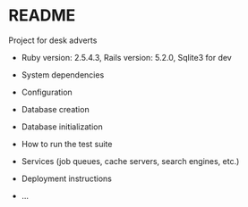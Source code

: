 # README

Project for desk adverts

* Ruby version: 2.5.4.3, Rails version: 5.2.0, Sqlite3 for dev
    
* System dependencies

* Configuration

* Database creation

* Database initialization

* How to run the test suite

* Services (job queues, cache servers, search engines, etc.)

* Deployment instructions

* ...
